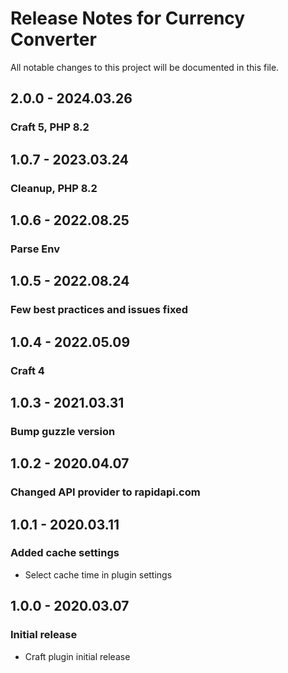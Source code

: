 # Release Notes for Currency Converter

All notable changes to this project will be documented in this file.

## 2.0.0 - 2024.03.26
### Craft 5, PHP 8.2

## 1.0.7 - 2023.03.24
### Cleanup, PHP 8.2

## 1.0.6 - 2022.08.25
### Parse Env

## 1.0.5 - 2022.08.24
### Few best practices and issues fixed

## 1.0.4 - 2022.05.09
### Craft 4

## 1.0.3 - 2021.03.31
### Bump guzzle version

## 1.0.2 - 2020.04.07
### Changed API provider to rapidapi.com

## 1.0.1 - 2020.03.11
### Added cache settings
- Select cache time in plugin settings

## 1.0.0 - 2020.03.07
### Initial release
- Craft plugin initial release
